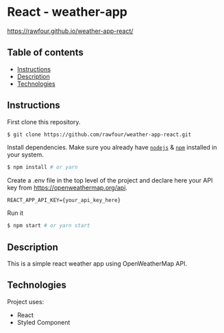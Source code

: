 # React - weather-app

https://rawfour.github.io/weather-app-react/

## Table of contents
* [Instructions](#Instructions)
* [Description](#Description)
* [Technologies](#Technologies)


## Instructions

First clone this repository.
```bash
$ git clone https://github.com/rawfour/weather-app-react.git
```

Install dependencies. Make sure you already have [`nodejs`](https://nodejs.org/en/) & [`npm`](https://www.npmjs.com/) installed in your system.
```bash
$ npm install # or yarn
```

Create a .env file in the top level of the project and declare here your API key from https://openweathermap.org/api. 
```
REACT_APP_API_KEY={your_api_key_here}
```


Run it
```bash
$ npm start # or yarn start
```

## Description
This is a simple react weather app using OpenWeatherMap API.
 
## Technologies
Project uses:
* React
* Styled Component


